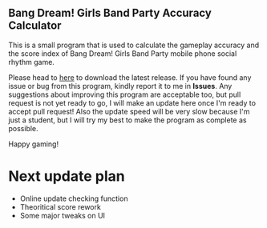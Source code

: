 ## Bang Dream! Girls Band Party Accuracy Calculator
This is a small program that is used to calculate the gameplay accuracy and the score index of Bang Dream! Girls Band Party mobile phone social rhythm game.

Please head to [here](https://github.com/xiaoren976/BDAccCalc/releases) to download the latest release.
If you have found any issue or bug from this program, kindly report it to me in **Issues**. Any suggestions about improving this program are acceptable too, but pull request is not yet ready to go, I will make an update here once I'm ready to accept pull request!
Also the update speed will be very slow because I'm just a student, but I will try my best to make the program as complete as possible.

Happy gaming!

# Next update plan
* Online update checking function
* Theoritical score rework
* Some major tweaks on UI
